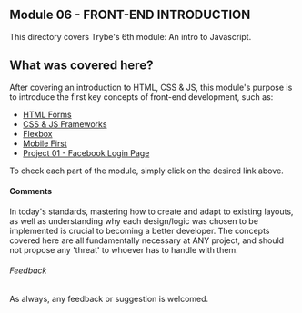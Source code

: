 ## Module 06 - FRONT-END INTRODUCTION

This directory covers Trybe's 6th module: An intro to Javascript.

## What was covered here?

After covering an introduction to HTML, CSS & JS, this module's purpose is to introduce the first key concepts of front-end development, such as:

* [HTML Forms](./6.1_HTML_FORMS)
* [CSS & JS Frameworks](./6.2_FRAMEWORKS_CSS_JS)
* [Flexbox](./6.3_FLEXBOX)
* [Mobile First](./6.4_RESPONSIVITY_MOBILE_FIRST)
* [Project 01 - Facebook Login Page](./Project_01-Facebook-Login-Page)

To check each part of the module, simply click on the desired link above.

#### Comments

In today's standards, mastering how to create and adapt to existing layouts, as well as understanding why each design/logic was chosen to be implemented is crucial to becoming a better developer. The concepts covered here are all fundamentally necessary at ANY project, and should not propose any 'threat' to whoever has to handle with them.

###### Feedback

As always, any feedback or suggestion is welcomed.
